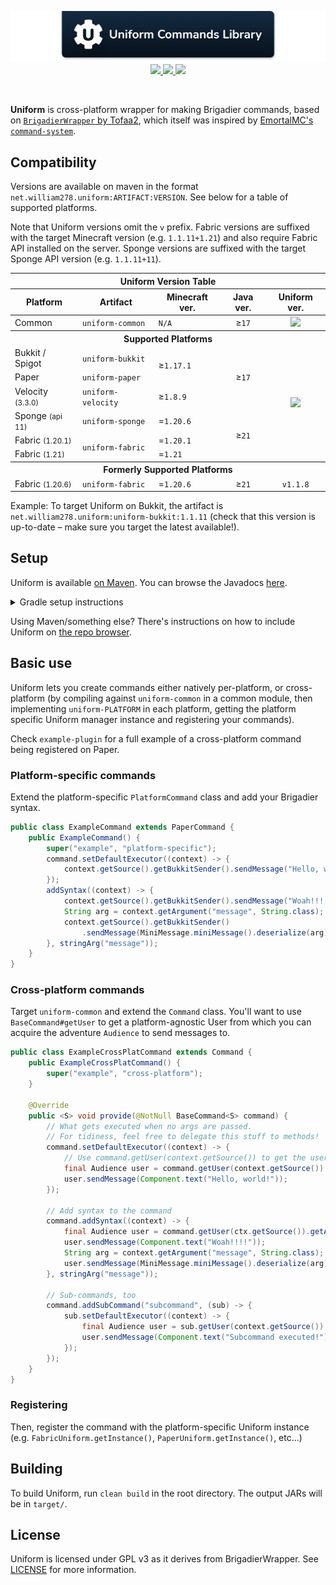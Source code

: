 <!--suppress ALL -->
<p align="center">
    <img src="images/banner.png" alt="Claim Operations Library" />
    <a href="https://github.com/WiIIiam278/Uniform/actions/workflows/ci.yml">
        <img src="https://img.shields.io/github/actions/workflow/status/WiIIiam278/Uniform/ci.yml?branch=master&logo=github"/>
    </a> 
    <a href="https://repo.william278.net/#/releases/net/william278/uniform/">
        <img src="https://repo.william278.net/api/badge/latest/releases/net/william278/uniform/uniform-common?color=00fb9a&name=Maven&prefix=v"/>
    </a> 
    <a href="https://discord.gg/tVYhJfyDWG">
        <img src="https://img.shields.io/discord/818135932103557162.svg?label=&logo=discord&logoColor=fff&color=7389D8&labelColor=6A7EC2" />
    </a> 
</p>
<br/>

**Uniform** is cross-platform wrapper for making Brigadier commands, based on [`BrigadierWrapper` by Tofaa2](https://github.com/Tofaa2/BrigadierWrapper/), which itself was inspired by [EmortalMC's `command-system`](https://github.com/emortalmc/command-system).

## Compatibility

Versions are available on maven in the format `net.william278.uniform:ARTIFACT:VERSION`. See below for a table of supported platforms.

Note that Uniform versions omit the `v` prefix. Fabric versions are suffixed with the target Minecraft version (e.g. `1.1.11+1.21`) and also require Fabric API installed on the server. Sponge versions are suffixed with the target Sponge API version (e.g. `1.1.11+11`).

<table align="center">
    <thead>
        <tr>
            <th colspan="5">Uniform Version Table</th>
        </tr>
        <tr>
            <th>Platform</th>
            <th>Artifact</th>
            <th>Minecraft ver.</th>
            <th>Java ver.</th>
            <th>Uniform ver.</th>
        </tr>
    </thead>
    <tbody>
        <tr>
            <td>Common</td>
            <td><code>uniform-common</code></td>
            <td><code>N/A</code></td>
            <td align="center">≥<code>17</code></td>
            <td align="center"><img src="https://img.shields.io/github/v/tag/WiIIiam278/Uniform?color=000000&label=%20&style=flat"/></td>
        </tr>
        <tr>
            <th colspan="5">Supported Platforms</th>
        </tr>
        <tr>
            <td>Bukkit / Spigot</td>
            <td><code>uniform-bukkit</code></td>
            <td rowspan="2">≥<code>1.17.1</code></td>
            <td rowspan="3" align="center">≥<code>17</code></td>
            <td rowspan="6" align="center"><img src="https://img.shields.io/github/v/tag/WiIIiam278/Uniform?color=000000&label=%20&style=flat"/></td>
        </tr>
        <tr>
            <td>Paper</td>
            <td><code>uniform-paper</code></td>
        </tr>
        <tr>
            <td>Velocity <small>(3.3.0)</small></td>
            <td><code>uniform-velocity</code></td>
            <td>≥<code>1.8.9</code></td>
        </tr>
        <tr>
            <td>Sponge <small>(api 11)</small></td>
            <td><code>uniform-sponge</code></td>
            <td>=<code>1.20.6</code></td>
            <td rowspan="3" align="center">≥<code>21</code></td>
        </tr>
        <tr>
            <td>Fabric <small>(1.20.1)</small></td>
            <td rowspan="2"><code>uniform-fabric</code></td>
            <td>=<code>1.20.1</code></td>
        </tr>
        <tr>
            <td>Fabric <small>(1.21)</small></td>
            <td>=<code>1.21</code></td>
        </tr>
        <tr>
            <th colspan="5">Formerly Supported Platforms</th>
        </tr>
        <tr>
            <td>Fabric <small>(1.20.6)</small></td>
            <td><code>uniform-fabric</code></td>
            <td>=<code>1.20.6</code></td>
            <td align="center">≥<code>21</code></td>
            <td align="center"><code>v1.1.8</code></td>
        </tr>
    </tbody>
</table>

Example: To target Uniform on Bukkit, the artifact is `net.william278.uniform:uniform-bukkit:1.1.11` (check that this version is up-to-date &ndash; make sure you target the latest available!).

## Setup
Uniform is available [on Maven](https://repo.william278.net/#/releases/net/william278/uniform/). You can browse the Javadocs [here](https://repo.william278.net/javadoc/releases/net/william278/uniform/latest).

<details>
<summary>Gradle setup instructions</summary> 

First, add the Maven repository to your `build.gradle` file:
```groovy
repositories {
    maven { url "https://repo.william278.net/releases" }
}
```

Then, add the dependency itself. Replace `VERSION` with the latest release version. (e.g., `1.1.11`) and `PLATFORM` with the platform you are targeting (e.g., `paper`). If you want to target pre-release "snapshot" versions (not recommended), you should use the `/snapshots` repository instead.

```groovy
dependencies {
    implementation "net.william278.uniform:uniform-PLATFORM:VERSION"
}
```
</details>

Using Maven/something else? There's instructions on how to include Uniform on [the repo browser](https://repo.william278.net/#/releases/net/william278/uniform).

## Basic use
Uniform lets you create commands either natively per-platform, or cross-platform (by compiling against `uniform-common` in a common module, then implementing `uniform-PLATFORM` in each platform, getting the platform specific Uniform manager instance and registering your commands).

Check `example-plugin` for a full example of a cross-platform command being registered on Paper.

### Platform-specific commands
Extend the platform-specific `PlatformCommand` class and add your Brigadier syntax.

```java
public class ExampleCommand extends PaperCommand {
    public ExampleCommand() {
        super("example", "platform-specific");
        command.setDefaultExecutor((context) -> {
            context.getSource().getBukkitSender().sendMessage("Hello, world!");
        });
        addSyntax((context) -> {
            context.getSource().getBukkitSender().sendMessage("Woah!!!!");
            String arg = context.getArgument("message", String.class);
            context.getSource().getBukkitSender()
                .sendMessage(MiniMessage.miniMessage().deserialize(arg));
        }, stringArg("message"));
    }
}
```

### Cross-platform commands
Target `uniform-common` and extend the `Command` class. You'll want to use `BaseCommand#getUser` to get a platform-agnostic User from which you can acquire the adventure `Audience` to send messages to.

```java
public class ExampleCrossPlatCommand extends Command {
    public ExampleCrossPlatCommand() {
        super("example", "cross-platform");
    }

    @Override
    public <S> void provide(@NotNull BaseCommand<S> command) {
        // What gets executed when no args are passed. 
        // For tidiness, feel free to delegate this stuff to methods!
        command.setDefaultExecutor((context) -> {
            // Use command.getUser(context.getSource()) to get the user
            final Audience user = command.getUser(context.getSource()).getAudience();
            user.sendMessage(Component.text("Hello, world!"));
        });

        // Add syntax to the command
        command.addSyntax((context) -> {
            final Audience user = command.getUser(ctx.getSource()).getAudience();
            user.sendMessage(Component.text("Woah!!!!"));
            String arg = context.getArgument("message", String.class);
            user.sendMessage(MiniMessage.miniMessage().deserialize(arg));
        }, stringArg("message"));

        // Sub-commands, too
        command.addSubCommand("subcommand", (sub) -> {
            sub.setDefaultExecutor((context) -> {
                final Audience user = sub.getUser(context.getSource()).getAudience();
                user.sendMessage(Component.text("Subcommand executed!"));
            });
        });
    }
}
```

### Registering
Then, register the command with the platform-specific Uniform instance (e.g. `FabricUniform.getInstance()`, `PaperUniform.getInstance()`, etc...)

## Building
To build Uniform, run `clean build` in the root directory. The output JARs will be in `target/`.

## License
Uniform is licensed under GPL v3 as it derives from BrigadierWrapper. See [LICENSE](https://github.com/WiIIiam278/Uniform/raw/master/LICENSE) for more information.